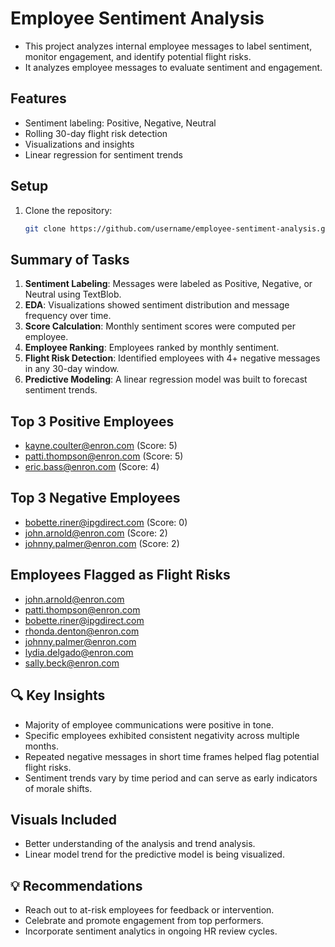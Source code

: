 
# Employee Sentiment Analysis

 - This project analyzes internal employee messages to label sentiment, monitor engagement, and identify potential flight risks.
 - It analyzes employee messages to evaluate sentiment and engagement.

## Features
- Sentiment labeling: Positive, Negative, Neutral
- Rolling 30-day flight risk detection
- Visualizations and insights
- Linear regression for sentiment trends

## Setup
1. Clone the repository:
   ```bash
   git clone https://github.com/username/employee-sentiment-analysis.git

## Summary of Tasks

1. **Sentiment Labeling**: Messages were labeled as Positive, Negative, or Neutral using TextBlob.
2. **EDA**: Visualizations showed sentiment distribution and message frequency over time.
3. **Score Calculation**: Monthly sentiment scores were computed per employee.
4. **Employee Ranking**: Employees ranked by monthly sentiment.
5. **Flight Risk Detection**: Identified employees with 4+ negative messages in any 30-day window.
6. **Predictive Modeling**: A linear regression model was built to forecast sentiment trends.

## Top 3 Positive Employees
- kayne.coulter@enron.com (Score: 5)
- patti.thompson@enron.com (Score: 5)
- eric.bass@enron.com (Score: 4)

## Top 3 Negative Employees
- bobette.riner@ipgdirect.com (Score: 0)
- john.arnold@enron.com (Score: 2)
- johnny.palmer@enron.com (Score: 2)

## Employees Flagged as Flight Risks
- john.arnold@enron.com
- patti.thompson@enron.com
- bobette.riner@ipgdirect.com
- rhonda.denton@enron.com
- johnny.palmer@enron.com
- lydia.delgado@enron.com
- sally.beck@enron.com

## 🔍 Key Insights
- Majority of employee communications were positive in tone.
- Specific employees exhibited consistent negativity across multiple months.
- Repeated negative messages in short time frames helped flag potential flight risks.
- Sentiment trends vary by time period and can serve as early indicators of morale shifts.

## Visuals Included

 - Better understanding of the analysis and trend analysis.
 - Linear model trend for the predictive model is being visualized.

## 💡 Recommendations
- Reach out to at-risk employees for feedback or intervention.
- Celebrate and promote engagement from top performers.
- Incorporate sentiment analytics in ongoing HR review cycles.


